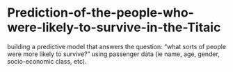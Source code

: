 # Prediction-of-the-people-who-were-likely-to-survive-in-the-Titaic
building a predictive model that answers the question: “what sorts of people were more likely to survive?” using passenger data (ie name, age, gender, socio-economic class, etc).
